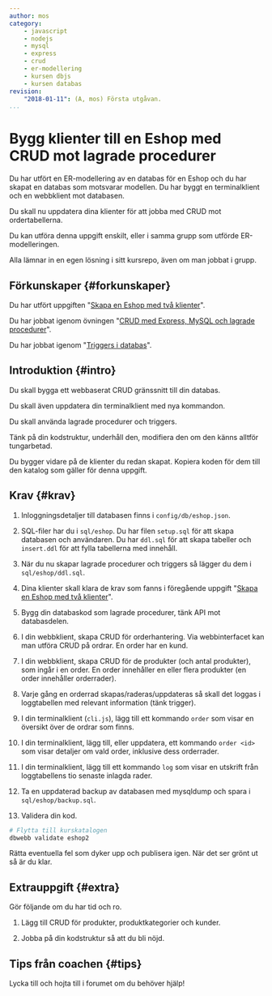 ```yaml
---
author: mos
category:
    - javascript
    - nodejs
    - mysql
    - express
    - crud
    - er-modellering
    - kursen dbjs
    - kursen databas
revision:
    "2018-01-11": (A, mos) Första utgåvan.
...
```

Bygg klienter till en Eshop med CRUD mot lagrade procedurer
==================================

Du har utfört en ER-modellering av en databas för en Eshop och du har skapat en databas som motsvarar modellen. Du har byggt en terminalklient och en webbklient mot databasen.

Du skall nu uppdatera dina klienter för att jobba med CRUD mot ordertabellerna.

Du kan utföra denna uppgift enskilt, eller i samma grupp som utförde ER-modelleringen. 

<!--more-->

Alla lämnar in en egen lösning i sitt kursrepo, även om man jobbat i grupp.



Förkunskaper {#forkunskaper}
-----------------------

Du har utfört uppgiften "[Skapa en Eshop med två klienter](uppgift/skapa-eshop-med-tva-klienter)".

Du har jobbat igenom övningen "[CRUD med Express, MySQL och lagrade procedurer](kunskap/crud-med-express-mysql-och-lagrade-procedurer)".

Du har jobbat igenom "[Triggers i databas](kunskap/triggers-i-databas)".



Introduktion {#intro}
-----------------------

Du skall bygga ett webbaserat CRUD gränssnitt till din databas.

Du skall även uppdatera din terminalklient med nya kommandon.

Du skall använda lagrade procedurer och triggers.

Tänk på din kodstruktur, underhåll den, modifiera den om den känns alltför tungarbetad.

Du bygger vidare på de klienter du redan skapat. Kopiera koden för dem till den katalog som gäller för denna uppgift.



Krav {#krav}
-----------------------

1. Inloggningsdetaljer till databasen finns i `config/db/eshop.json`.

1. SQL-filer har du i `sql/eshop`. Du har filen `setup.sql` för att skapa databasen och användaren. Du har `ddl.sql` för att skapa tabeller och `insert.ddl` för att fylla tabellerna med innehåll.

1. När du nu skapar lagrade procedurer och triggers så lägger du dem i `sql/eshop/ddl.sql`.

1. Dina klienter skall klara de krav som fanns i föregående uppgift "[Skapa en Eshop med två klienter](uppgift/skapa-eshop-med-tva-klienter)".

1. Bygg din databaskod som lagrade procedurer, tänk API mot databasdelen.

1. I din webbklient, skapa CRUD för orderhantering. Via webbinterfacet kan man utföra CRUD på ordrar. En order har en kund.

1. I din webbklient, skapa CRUD för de produkter (och antal produkter), som ingår i en order. En order innehåller en eller flera produkter (en order innehåller orderrader).

1. Varje gång en orderrad skapas/raderas/uppdateras så skall det loggas i loggtabellen med relevant information (tänk trigger).

1. I din terminalklient (`cli.js`), lägg till ett kommando `order` som visar en översikt över de ordrar som finns.

1. I din terminalklient, lägg till, eller uppdatera, ett kommando `order <id>` som visar detaljer om vald order, inklusive dess orderrader.

1. I din terminalklient, lägg till ett kommando `log` som visar en utskrift från loggtabellens tio senaste inlagda rader.

1. Ta en uppdaterad backup av databasen med mysqldump och spara i `sql/eshop/backup.sql`.

1. Validera din kod.

```bash
# Flytta till kurskatalogen
dbwebb validate eshop2
```

Rätta eventuella fel som dyker upp och publisera igen. När det ser grönt ut så är du klar.



Extrauppgift {#extra}
-----------------------

Gör följande om du har tid och ro.

1. Lägg till CRUD för produkter, produktkategorier och kunder.

1. Jobba på din kodstruktur så att du bli nöjd.



Tips från coachen {#tips}
-----------------------

Lycka till och hojta till i forumet om du behöver hjälp!
